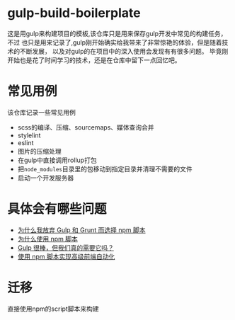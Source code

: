 # gulp-build-boilerplate

这是用gulp来构建项目的模板,该仓库只是用来保存gulp开发中常见的构建任务，不过
也只是用来记录了,gulp刚开始确实给我带来了非常惊艳的体验，但是随着技术的不断发展，
以及对gulp的在项目中的深入使用会发现有有很多问题。
毕竟刚开始也是花了时间学习的技术，还是在仓库中留下一点回忆吧。



# 常见用例

该仓库记录一些常见用例

- scss的编译、压缩、sourcemaps、媒体查询合并  
- stylelint
- eslint
- 图片的压缩处理
- 在gulp中直接调用rollup打包
- 把`node_modules`目录里的包移动到指定目录并清理不需要的文件
- 启动一个开发服务器


# 具体会有哪些问题

- [为什么我放弃 Gulp 和 Grunt 而选择 npm 脚本](https://www.freecodecamp.org/news/why-i-left-gulp-and-grunt-for-npm-scripts-3d6853dd22b8#.a0ulmy8bk)
- [为什么使用 npm 脚本](https://css-tricks.com/why-npm-scripts/)
- [Gulp 很棒，但我们真的需要它吗？](https://gon.to/2015/02/26/gulp-is-awesome-but-do-we-really-need-it/)
- [使用 npm 脚本实现高级前端自动化](https://www.youtube.com/watch?v=0RYETb9YVrk)



# 迁移

直接使用npm的script脚本来构建





















